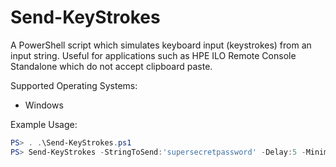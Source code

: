 # Send-KeyStrokes
A PowerShell script which simulates keyboard input (keystrokes) from an input string.
Useful for applications such as HPE ILO Remote Console Standalone which do not accept clipboard paste.

Supported Operating Systems:
 - Windows

Example Usage:
```powershell
PS> . .\Send-KeyStrokes.ps1
PS> Send-KeyStrokes -StringToSend:'supersecretpassword' -Delay:5 -Minimize:$true
```